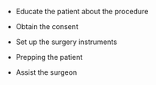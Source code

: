 - Educate the patient about the procedure

- Obtain the consent

- Set up the surgery instruments

- Prepping the patient

- Assist the surgeon